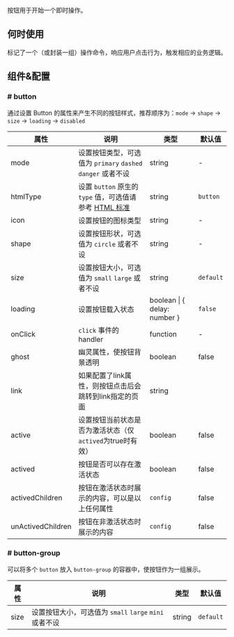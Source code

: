 按钮用于开始一个即时操作。

## 何时使用

标记了一个（或封装一组）操作命令，响应用户点击行为，触发相应的业务逻辑。

## 组件&配置

### # button

通过设置 Button 的属性来产生不同的按钮样式，推荐顺序为：`mode` -> `shape` -> `size` -> `loading` -> `disabled`

属性 | 说明 | 类型 | 默认值
-----|-----|-----|------
mode | 设置按钮类型，可选值为 `primary` `dashed` `danger` 或者不设 | string | -
htmlType | 设置 `button` 原生的 `type` 值，可选值请参考 [HTML 标准](https://developer.mozilla.org/en-US/docs/Web/HTML/Element/button#attr-type) | string | `button`
icon | 设置按钮的图标类型 | string | -
shape | 设置按钮形状，可选值为 `circle` 或者不设 | string | -
size | 设置按钮大小，可选值为 `small` `large` 或者不设 | string | `default`
loading | 设置按钮载入状态 | boolean &#124; { delay: number } | `false`
onClick | `click` 事件的 handler | function | -
ghost | 幽灵属性，使按钮背景透明 | boolean | false
link | 如果配置了link属性，则按钮点击后会跳转到link指定的页面 | string | 
active | 设置按钮当前状态是否为激活状态（仅`actived`为true时有效） | boolean | false
actived | 按钮是否可以存在激活状态 | boolean | false
activedChildren | 按钮在激活状态时展示的内容，可以是以上任何属性 | `config` | false
unActivedChildren | 按钮在非激活状态时展示的内容 | `config` | false

### # button-group

可以将多个 `button` 放入 `button-group` 的容器中，使按钮作为一组展示。

属性 | 说明 | 类型 | 默认值
-----|-----|-----|------
size | 设置按钮大小，可选值为 `small` `large` `mini` 或者不设 | string | `default`